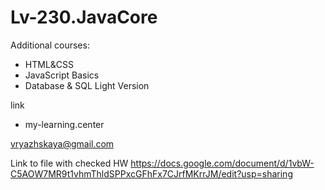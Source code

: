 # Lv-230.JavaCore

Additional courses:

- HTML&CSS
- JavaScript Basics
- Database & SQL Light Version

link
 - my-learning.center

vryazhskaya@gmail.com

Link to file with checked HW https://docs.google.com/document/d/1vbW-C5AOW7MR9t1vhmThldSPPxcGFhFx7CJrfMKrrJM/edit?usp=sharing
